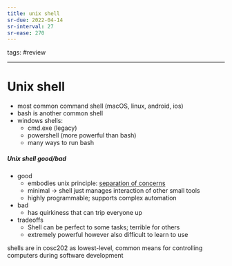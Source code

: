 ```yaml
---
title: unix shell
sr-due: 2022-04-14
sr-interval: 27
sr-ease: 270
---
```


tags: #review

---
# Unix shell
- most common command shell (macOS, linux, android, ios)
- bash is another common shell
- windows shells:
	- cmd.exe (legacy)
	- powershell (more powerful than bash)
	- many ways to run bash

##### Unix shell good/bad
- good
	- embodies unix principle: [separation of concerns](None)
	- minimal -> shell just manages interaction of other small tools
	- highly programmable; supports complex automation
- bad
	- has quirkiness that can trip everyone up
- tradeoffs
	- Shell can be perfect to some tasks; terrible for others
	- extremely powerful however also difficult to learn to use

shells are in cosc202 as lowest-level, common means for controlling computers during software development